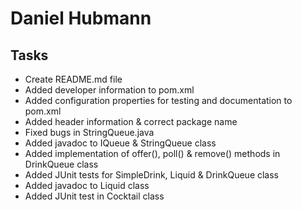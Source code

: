# Daniel Hubmann

## Tasks

- Create README.md file
- Added developer information to pom.xml
- Added configuration properties for testing and documentation to pom.xml
- Added header information & correct package name
- Fixed bugs in StringQueue.java
- Added javadoc to IQueue & StringQueue class
- Added implementation of offer(), poll() & remove() methods in DrinkQueue class
- Added JUnit tests for SimpleDrink, Liquid & DrinkQueue class
- Added javadoc to Liquid class
- Added JUnit test in Cocktail class
